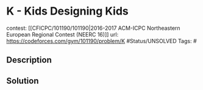 # K - Kids Designing Kids

contest: [[CFICPC/101190/101190|2016-2017 ACM-ICPC Northeastern European Regional Contest (NEERC 16)]]
url: https://codeforces.com/gym/101190/problem/K
#Status/UNSOLVED
Tags: #

## Description

## Solution

